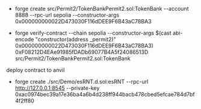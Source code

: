 + forge create src/Permit2/TokenBankPermit2.sol:TokenBank  --account 8888  --rpc-url sepolia --constructor-args 0x000000000022D473030F116dDEE9F6B43aC78BA3

+ forge verify-contract --chain sepolia --constructor-args $(cast abi-encode "constructor(address _permit2)" 0x000000000022D473030F116dDEE9F6B43aC78BA3) 0xF08212D4EAe91985fDADb69077B4A5f24086513D src/Permit2/TokenBankPermit2.sol:TokenBank

deploy contract to anvil
+ forge create ./src/Demo/esRNT.d.sol:esRNT --rpc-url http://127.0.0.1:8545 --private-key 0xac0974bec39a17e36ba4a6b4d238ff944bacb478cbed5efcae784d7bf4f2ff80